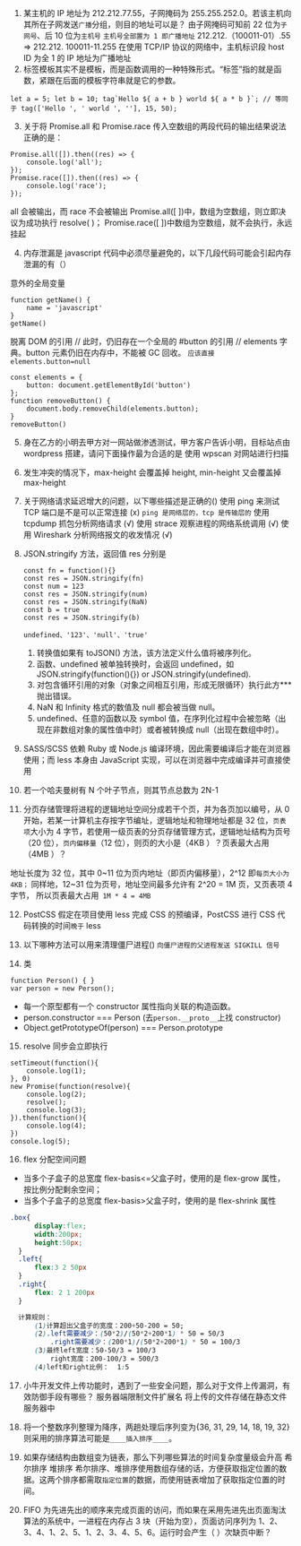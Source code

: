 1. 某主机的 IP 地址为 212.212.77.55，子网掩码为 255.255.252.0。若该主机向其所在子网发送`广播`分组，则目的地址可以是？
   由子网掩码可知前 22 位为`子网号`、后 10 位为`主机号`
   `主机号全部置为 1 即广播地址`
   212.212.（100011-01）.55 => 212.212. 100011-11.255
   在使用 TCP/IP 协议的网络中，主机标识段 host ID 为全 1 的 IP 地址为广播地址
2. 标签模板其实不是模板，而是函数调用的一种特殊形式。“标签”指的就是函数，紧跟在后面的模板字符串就是它的参数。

```JS
let a = 5; let b = 10; tag`Hello ${ a + b } world ${ a * b }`; // 等同于 tag(['Hello ', ' world ', ''], 15, 50);
```

3. 关于将 Promise.all 和 Promise.race 传入空数组的两段代码的输出结果说法正确的是：

```JS
Promise.all([]).then((res) => {
    console.log('all');
});
Promise.race([]).then((res) => {
    console.log('race');
});
```

all 会被输出，而 race 不会被输出
Promise.all([ ])中，数组为空数组，则立即决议为成功执行 resolve( )；
Promise.race([ ])中数组为空数组，就不会执行，永远挂起

4. 内存泄漏是 javascript 代码中必须尽量避免的，以下几段代码可能会引起内存泄漏的有（）

意外的全局变量

```JS
function getName() {
    name = 'javascript'
}
getName()
```

脱离 DOM 的引用
// 此时，仍旧存在一个全局的 #button 的引用
// elements 字典。button 元素仍旧在内存中，不能被 GC 回收。
`应该直接 elements.button=null`

```JS
const elements = {
    button: document.getElementById('button')
};
function removeButton() {
    document.body.removeChild(elements.button);
}
removeButton()
```

5. 身在乙方的小明去甲方对一网站做渗透测试，甲方客户告诉小明，目标站点由 wordpress 搭建，请问下面操作最为合适的是
   使用 wpscan 对网站进行扫描
6. 发生冲突的情况下，max-height 会覆盖掉 height, min-height 又会覆盖掉 max-height
7. 关于网络请求延迟增大的问题，以下哪些描述是正确的()
   使用 ping 来测试 TCP 端口是不是可以正常连接 (x) `ping 是网络层的，tcp 是传输层的`
   使用 tcpdump 抓包分析网络请求 (√)
   使用 strace 观察进程的网络系统调用 (√)
   使用 Wireshark 分析网络报文的收发情况 (√)
8. JSON.stringify 方法，返回值 res 分别是

   ```JS
   const fn = function(){}
   const res = JSON.stringify(fn)
   const num = 123
   const res = JSON.stringify(num)
   const res = JSON.stringify(NaN)
   const b = true
   const res = JSON.stringify(b)

   undefined、'123'、'null'、'true'
   ```

   1. 转换值如果有 toJSON() 方法，该方法定义什么值将被序列化。
   2. 函数、undefined 被单独转换时，会返回 undefined，如 JSON.stringify(function(){}) or JSON.stringify(undefined).
   3. 对包含循环引用的对象（对象之间相互引用，形成无限循环）执行此方\*\*\*抛出错误。
   4. NaN 和 Infinity 格式的数值及 null 都会被当做 null。
   5. undefined、任意的函数以及 symbol 值，在序列化过程中会被忽略（出现在非数组对象的属性值中时）或者被转换成 null（出现在数组中时）。

9. SASS/SCSS 依赖 Ruby 或 Node.js 编译环境，因此需要编译后才能在浏览器使用；而 less 本身由 JavaScript 实现，可以在浏览器中完成编译并可直接使用
10. 若一个哈夫曼树有 N 个叶子节点，则其节点总数为 2N-1

11. 分页存储管理将进程的逻辑地址空间分成若干个页，并为各页加以编号，从 0 开始，若某一计算机主存按字节编址，逻辑地址和物理地址都是 32 位，`页表项`大小为 4 字节，若使用一级页表的分页存储管理方式，逻辑地址结构为页号（20 位），`页内偏移量`（12 位），则页的大小是（4KB ）？页表最大占用（4MB ）？

地址长度为 32 位，其中 0~11 位为页内地址（即页内偏移量），2^12 即`每页大小为 4KB；`
同样地，12~31 位为页号，地址空间最多允许有 2^20 = 1M 页，又页表项 4 字节， 所以页表最大占用` 1M * 4 = 4MB`

12. PostCSS
    假定在项目使用 less 完成 CSS 的预编译，PostCSS 进行 CSS 代码转换的时间`晚于` less
13. 以下哪种方法可以用来清理僵尸进程()
    `向僵尸进程的父进程发送 SIGKILL 信号`

14. 类

```JS
function Person() { }
var person = new Person();
```

- 每一个原型都有一个 constructor 属性指向关联的构造函数。
- person.constructor === Person (去`person.__proto__`上找 constructor)
- Object.getPrototypeOf(person) === Person.prototype

15. resolve 同步会立即执行
<!-- 2 3 5 4 1 -->

```JS
setTimeout(function(){
    console.log(1);
}, 0)
new Promise(function(resolve){
    console.log(2);
    resolve();
    console.log(3);
}).then(function(){
    console.log(4);
})
console.log(5);

```

16. flex 分配空间问题

- 当多个子盒子的总宽度 flex-basis<=父盒子时，使用的是 flex-grow 属性，按比例分配剩余空间；
- 当多个子盒子的总宽度 flex-basis>父盒子时，使用的是 flex-shrink 属性

```CSS
.box{
      display:flex;
      width:200px;
      height:50px;
  }
  .left{
      flex:3 2 50px
  }
  .right{
      flex: 2 1 200px
  }

  计算规则：
      (1)计算超出父盒子的宽度：200+50-200 = 50;
      (2).left需要减少：(50*2)/(50*2+200*1) * 50 = 50/3
          .right需要减少：(200*1)/(50*2+200*1) * 50 = 100/3
      (3)最终left宽度：50-50/3 = 100/3
          right宽度：200-100/3 = 500/3
      (4)left和right比例：  1:5
```

17. 小牛开发文件上传功能时，遇到了一些安全问题，那么对于文件上传漏洞，有效防御手段有哪些？
    服务器端限制文件扩展名
    将上传的文件存储在静态文件服务器中
18. 将一个整数序列整理为降序，两趟处理后序列变为{36, 31, 29, 14, 18, 19, 32}则采用的排序算法可能是`____插入排序____`。

19. 如果存储结构由数组变为链表，那么下列哪些算法的时间复杂度量级会升高
    希尔排序
    堆排序
    希尔排序、堆排序使用数组存储的话，方便获取指定位置的数据。这两个排序都需取`指定位置`的数据，而使用链表增加了获取指定位置的时间。
20. FIFO 为先进先出的顺序来完成页面的访问，而如果在采用先进先出页面淘汰算法的系统中，一进程在内存占 3 块（开始为空），页面访问序列为 1、2、3、4、1、2、5、1、2、3、4、5、6。运行时会产生（ ）次缺页中断？
